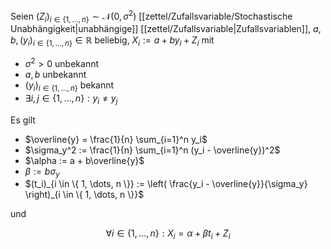 Seien $(Z_i)_{i \in \{ 1, \dots, n \}} \sim \mathcal{N}(0, \sigma^2)$ [[zettel/Zufallsvariable/Stochastische Unabhängigkeit|unabhängige]] [[zettel/Zufallsvariable|Zufallsvariablen]], $a, b, (y_i)_{i \in \{ 1, \dots, n \}} \in \mathbb{R}$ beliebig, $X_i := a + by_i + Z_i$ mit
- $\sigma^2 \gt 0$ unbekannt
- $a, b$ unbekannt
- $(y_i)_{i \in \{ 1, \dots, n \}}$ bekannt
- $\exists i, j \in \{ 1, \dots, n \} : y_i \ne y_j$

Es gilt
- $\overline{y} = \frac{1}{n} \sum_{i=1}^n y_i$
- $\sigma_y^2 := \frac{1}{n} \sum_{i=1}^n (y_i - \overline{y})^2$
- $\alpha := a + b\overline{y}$
- $\beta := b\sigma_y$
- $(t_i)_{i \in \{ 1, \dots, n \}} := \left( \frac{y_i - \overline{y}}{\sigma_y} \right)_{i \in \{ 1, \dots, n \}}$

und

$$
	\forall i \in \{ 1, \dots, n \} : X_i = \alpha + \beta t_i + Z_i
$$
